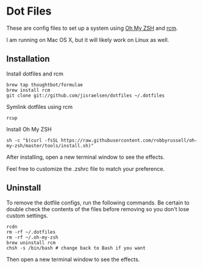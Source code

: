 # Dot Files

These are config files to set up a system using [Oh My ZSH](https://github.com/robbyrussell/oh-my-zsh) and [rcm](https://github.com/thoughtbot/rcm).

I am running on Mac OS X, but it will likely work on Linux as well.

## Installation

Install dotfiles and rcm

```terminal
brew tap thoughtbot/formulae
brew install rcm
git clone git://github.com/jisraelsen/dotfiles ~/.dotfiles
```

Symlink dotfiles using rcm

```terminal
rcup
```

Install Oh My ZSH

```terminal
sh -c "$(curl -fsSL https://raw.githubusercontent.com/robbyrussell/oh-my-zsh/master/tools/install.sh)"
```

After installing, open a new terminal window to see the effects.

Feel free to customize the .zshrc file to match your preference.

## Uninstall

To remove the dotfile configs, run the following commands. Be certain to double check the contents of the files before removing so you don't lose custom settings.

```
rcdn
rm -rf ~/.dotfiles
rm -rf ~/.oh-my-zsh
brew uninstall rcm
chsh -s /bin/bash # change back to Bash if you want
```

Then open a new terminal window to see the effects.
